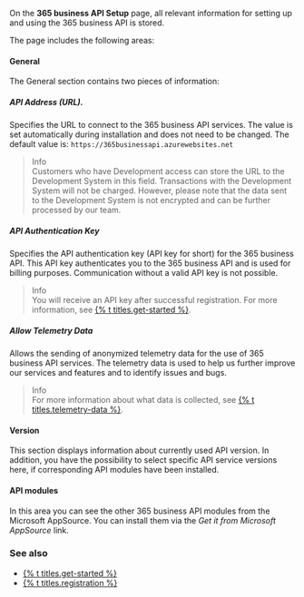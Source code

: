On the **365 business API Setup** page, all relevant information for setting up and using the 365 business API is stored.

The page includes the following areas:

#### General
The General section contains two pieces of information:
##### API Address (URL).
Specifies the URL to connect to the 365 business API services. The value is set automatically during installation and does not need to be changed.
The default value is: `https://365businessapi.azurewebsites.net`

> Info<br>Customers who have Development access can store the URL to the Development System in this field. Transactions with the Development System will not be charged. However, please note that the data sent to the Development System is not encrypted and can be further processed by our team.

##### API Authentication Key
Specifies the API authentication key (API key for short) for the 365 business API. This API key authenticates you to the 365 business API and is used for billing purposes.
Communication without a valid API key is not possible.

> Info<br>You will receive an API key after successful registration. For more information, see [{% t titles.get-started %}](../get-started).

##### Allow Telemetry Data
Allows the sending of anonymized telemetry data for the use of 365 business API services. The telemetry data is used to help us further improve our services and features and to identify issues and bugs.

> Info<br>For more information about what data is collected, see [{% t titles.telemetry-data %}](../telemetry-data).

#### Version
This section displays information about currently used API version. In addition, you have the possibility to select specific API service versions here, if corresponding API modules have been installed.

#### API modules
In this area you can see the other 365 business API modules from the Microsoft AppSource. You can install them via the *Get it from Microsoft AppSource* link.

### See also
 - [{% t titles.get-started %}](../get-started)
 - [{% t titles.registration %}](../registration)